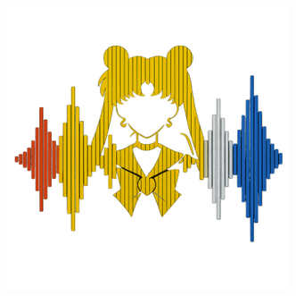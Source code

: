 ![Image_Alt](https://github.com/trukoinksound/mind-ar-js/blob/f578d5e4ebb3e4382e166188daa87336806e8846/sailor.png)
